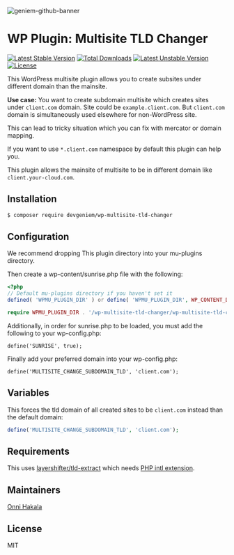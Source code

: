 ![geniem-github-banner](https://cloud.githubusercontent.com/assets/5691777/14319886/9ae46166-fc1b-11e5-9630-d60aa3dc4f9e.png)
# WP Plugin: Multisite TLD Changer
[![Latest Stable Version](https://poser.pugx.org/devgeniem/wp-multisite-tld-changer/v/stable)](https://packagist.org/packages/devgeniem/wp-multisite-tld-changer) [![Total Downloads](https://poser.pugx.org/devgeniem/wp-multisite-tld-changer/downloads)](https://packagist.org/packages/devgeniem/wp-multisite-tld-changer) [![Latest Unstable Version](https://poser.pugx.org/devgeniem/wp-multisite-tld-changer/v/unstable)](https://packagist.org/packages/devgeniem/wp-multisite-tld-changer) [![License](https://poser.pugx.org/devgeniem/wp-multisite-tld-changer/license)](https://packagist.org/packages/devgeniem/wp-multisite-tld-changer)

This WordPress multisite plugin allows you to create subsites under different domain than the mainsite.

**Use case:**
You want to create subdomain multisite which creates sites under `client.com` domain. Site could be `example.client.com`.
But `client.com` domain is simultaneously used elsewhere for non-WordPress site.

This can lead to tricky situation which you can fix with mercator or domain mapping.

If you want to use `*.client.com` namespace by default this plugin can help you.

This plugin allows the mainsite of multisite to be in different domain like `client.your-cloud.com`.

## Installation
```bash
$ composer require devgeniem/wp-multisite-tld-changer
```

## Configuration
We recommend dropping This plugin directory into your mu-plugins directory.

Then create a wp-content/sunrise.php file with the following:

```php
<?php
// Default mu-plugins directory if you haven't set it
defined( 'WPMU_PLUGIN_DIR' ) or define( 'WPMU_PLUGIN_DIR', WP_CONTENT_DIR . '/mu-plugins' );

require WPMU_PLUGIN_DIR . '/wp-multisite-tld-changer/wp-multisite-tld-changer.php';
```

Additionally, in order for sunrise.php to be loaded, you must add the following to your wp-config.php:
```
define('SUNRISE', true);
```

Finally add your preferred domain into your wp-config.php:
```
define('MULTISITE_CHANGE_SUBDOMAIN_TLD', 'client.com');
```

## Variables
This forces the tld domain of all created sites to be `client.com` instead than the default domain:
```php
define('MULTISITE_CHANGE_SUBDOMAIN_TLD', 'client.com');
```

## Requirements
This uses [layershifter/tld-extract](https://github.com/layershifter/TLDExtract) which needs [PHP intl extension](http://php.net/manual/en/book.intl.php).

## Maintainers
[Onni Hakala](https://github.com/onnimonni)

## License
MIT
